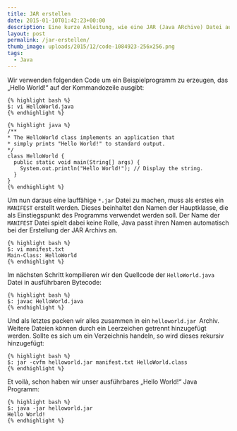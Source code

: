 ```yaml
---
title: JAR erstellen
date: 2015-01-10T01:42:23+00:00
description: Eine kurze Anleitung, wie eine JAR (Java ARchive) Datei aus Java Source Code generiert wird.
layout: post
permalink: /jar-erstellen/
thumb_image: uploads/2015/12/code-1084923-256x256.png
tags:
  - Java
---
```

Wir verwenden folgenden Code um ein Beispielprogramm zu erzeugen, das „Hello World!“ auf der Kommandozeile ausgibt:

    {% highlight bash %}
    $: vi HelloWorld.java
    {% endhighlight %}

    {% highlight java %}
    /**
    * The HelloWorld class implements an application that
    * simply prints "Hello World!" to standard output.
    */
    class HelloWorld {
      public static void main(String[] args) {
        System.out.println("Hello World!"); // Display the string.
      }
    }
    {% endhighlight %}

Um nun daraus eine lauffähige `*.jar` Datei zu machen, muss als erstes ein `MANIFEST` erstellt werden. Dieses beinhaltet den Namen der Hauptklasse, die als Einstiegspunkt des Programms verwendet werden soll. Der Name der `MANIFEST` Datei spielt dabei keine Rolle, Java passt ihren Namen automatisch bei der Erstellung der JAR Archivs an.

    {% highlight bash %}
    $: vi manifest.txt
    Main-Class: HelloWorld
    {% endhighlight %}

Im nächsten Schritt kompilieren wir den Quellcode der `HelloWorld.java` Datei in ausführbaren Bytecode:

    {% highlight bash %}
    $: javac HelloWorld.java
    {% endhighlight %}

Und als letztes packen wir alles zusammen in ein `helloworld.jar `Archiv. Weitere Dateien können durch ein Leerzeichen getrennt hinzugefügt werden. Sollte es sich um ein Verzeichnis handeln, so wird dieses rekursiv hinzugefügt:

    {% highlight bash %}
    $: jar -cvfm helloworld.jar manifest.txt HelloWorld.class
    {% endhighlight %}

Et voilà, schon haben wir unser ausführbares „Hello World!“ Java Programm:

    {% highlight bash %}
    $: java -jar helloworld.jar
    Hello World!
    {% endhighlight %}
